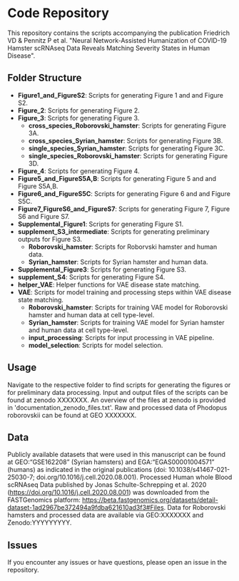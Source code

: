  # Code Repository

This repository contains the scripts accompanying the publication Friedrich VD & Pennitz P et al. "Neural Network-Assisted Humanization of COVID-19 Hamster scRNAseq Data Reveals Matching Severity States in Human Disease". 

## Folder Structure

- **Figure1_and_FigureS2**: Scripts for generating Figure 1 and and Figure S2.
- **Figure_2**: Scripts for generating Figure 2.
- **Figure_3**: Scripts for generating Figure 3.
     - **cross_species_Roborovski_hamster**: Scripts for generating Figure 3A.
     - **cross_species_Syrian_hamster**: Scripts for generating Figure 3B.
     - **single_species_Syrian_hamster**: Scripts for generating Figure 3C.
     - **single_species_Roborovski_hamster**: Scripts for generating Figure 3D.
- **Figure_4**: Scripts for generating Figure 4.
- **Figure5_and_FigureS5A,B**: Scripts for generating Figure 5 and and Figure S5A,B.
- **Figure6_and_FigureS5C**: Scripts for generating Figure 6 and and Figure S5C.
- **Figure7_FigureS6_and_FigureS7**: Scripts for generating Figure 7, Figure S6 and Figure S7.
- **Supplemental_Figure1**: Scripts for generating Figure S1.
- **supplement_S3_intermediate**:  Scripts for generating preliminary outputs for Figure S3.
   - **Roborovski_hamster**: Scripts for Roborvski hamster and human data.
   - **Syrian_hamster**: Scripts for Syrian hamster and human data.
- **Supplemental_Figure3**: Scripts for generating Figure S3.
- **supplement_S4**: Scripts for generating Figure S4.
- **helper_VAE**: Helper functions for VAE disease state matching.
- **VAE**: Scripts for model training and processing steps within VAE disease state matching.
   - **Roborovski_hamster**: Scripts for training VAE model for Roborovski hamster and human data at cell type-level.
   - **Syrian_hamster**: Scripts for training VAE model for Syrian hamster and human data at cell type-level.
   - **input_processing**: Scripts for input processing in VAE pipeline.
   - **model_selection**: Scripts for model selection.

## Usage

Navigate to the respective folder to find scripts for generating the figures or for preliminary data processing. Input and output files of the scripts can be found at zenodo XXXXXXX. An overview of the files at zenodo is provided in 'documentation_zenodo_files.txt'. Raw and processed data of Phodopus roborovskii can be found at GEO XXXXXXX.  

## Data

Publicly available datasets that were used in this manuscript can be found at GEO:“GSE162208” (Syrian hamsters) and EGA:“EGAS00001004571” (humans) as indicated in the original publications (doi: 10.1038/s41467-021-25030-7; doi.org/10.1016/j.cell.2020.08.001).
Processed Human whole Blood scRNAseq Data published by Jonas Schulte-Schrepping et al. 2020 (https://doi.org/10.1016/j.cell.2020.08.001) was downloaded from the FASTGenomics platform:
https://beta.fastgenomics.org/datasets/detail-dataset-1ad2967be372494a9fdba621610ad3f3#Files.
Data for Roborovski hamsters and processed data are available via GEO:XXXXXXX and Zenodo:YYYYYYYYY. 

## Issues

If you encounter any issues or have questions, please open an issue in the repository.


